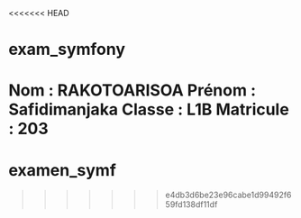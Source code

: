 <<<<<<< HEAD
# exam_symfony

Nom : RAKOTOARISOA
Prénom : Safidimanjaka
Classe : L1B
Matricule : 203
=======
# examen_symf
>>>>>>> e4db3d6be23e96cabe1d99492f659fd138df11df
